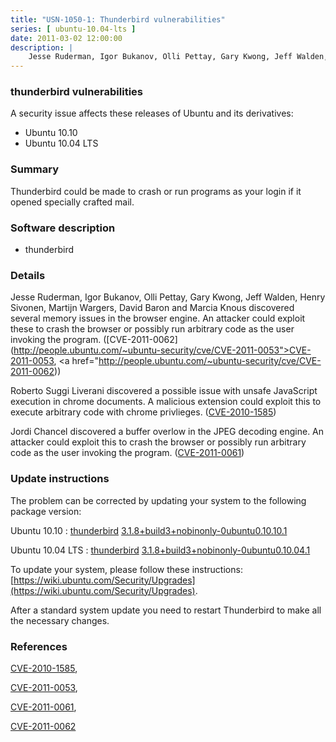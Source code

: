 ```yaml
---
title: "USN-1050-1: Thunderbird vulnerabilities"
series: [ ubuntu-10.04-lts ]
date: 2011-03-02 12:00:00
description: |
    Jesse Ruderman, Igor Bukanov, Olli Pettay, Gary Kwong, Jeff Walden, Henry Sivonen, Martijn Wargers, David Baron and Marcia Knous discovered several memory issues in the browser engine. An attacker could exploit these to crash the browser or possibly run arbitrary code as the user invoking the program. ([CVE-2011-0062](http://people.ubuntu.com/~ubuntu-security/cve/CVE-2011-0053">CVE-2011-0053</a>, <a href="http://people.ubuntu.com/~ubuntu-security/cve/CVE-2011-0062))
--- 
```

 
### thunderbird vulnerabilities

A security issue affects these releases of Ubuntu and its derivatives:

* Ubuntu 10.10
* Ubuntu 10.04 LTS

### Summary

Thunderbird could be made to crash or run programs as your login if it opened specially crafted mail.

### Software description

* thunderbird 

### Details

Jesse Ruderman, Igor Bukanov, Olli Pettay, Gary Kwong, Jeff Walden, Henry Sivonen, Martijn Wargers, David Baron and Marcia Knous discovered several memory issues in the browser engine. An attacker could exploit these to crash the browser or possibly run arbitrary code as the user invoking the program. ([CVE-2011-0062](http://people.ubuntu.com/~ubuntu-security/cve/CVE-2011-0053">CVE-2011-0053</a>, <a href="http://people.ubuntu.com/~ubuntu-security/cve/CVE-2011-0062))

Roberto Suggi Liverani discovered a possible issue with unsafe JavaScript execution in chrome documents. A malicious extension could exploit this to execute arbitrary code with chrome privlieges. ([CVE-2010-1585](http://people.ubuntu.com/~ubuntu-security/cve/CVE-2010-1585))

Jordi Chancel discovered a buffer overlow in the JPEG decoding engine. An attacker could exploit this to crash the browser or possibly run arbitrary code as the user invoking the program. ([CVE-2011-0061](http://people.ubuntu.com/~ubuntu-security/cve/CVE-2011-0061)) 

### Update instructions

The problem can be corrected by updating your system to the following package version:

Ubuntu 10.10
 : [thunderbird](https://launchpad.net/ubuntu/+source/thunderbird) <span> [3.1.8+build3+nobinonly-0ubuntu0.10.10.1](https://launchpad.net/ubuntu/+source/thunderbird/3.1.8+build3+nobinonly-0ubuntu0.10.10.1) </span> 

Ubuntu 10.04 LTS
 : [thunderbird](https://launchpad.net/ubuntu/+source/thunderbird) <span> [3.1.8+build3+nobinonly-0ubuntu0.10.04.1](https://launchpad.net/ubuntu/+source/thunderbird/3.1.8+build3+nobinonly-0ubuntu0.10.04.1) </span> 

To update your system, please follow these instructions: [https://wiki.ubuntu.com/Security/Upgrades](https://wiki.ubuntu.com/Security/Upgrades).

After a standard system update you need to restart Thunderbird to make all the necessary changes. 

### References

 [CVE-2010-1585](http://people.ubuntu.com/~ubuntu-security/cve/CVE-2010-1585), 

 [CVE-2011-0053](http://people.ubuntu.com/~ubuntu-security/cve/CVE-2011-0053), 

 [CVE-2011-0061](http://people.ubuntu.com/~ubuntu-security/cve/CVE-2011-0061), 

 [CVE-2011-0062](http://people.ubuntu.com/~ubuntu-security/cve/CVE-2011-0062)
 
